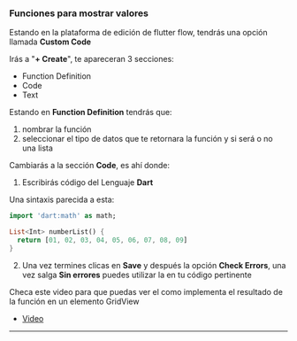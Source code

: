 ### Funciones para mostrar valores

Estando en la plataforma de edición de flutter flow, tendrás una opción llamada **Custom Code**

Irás a "**+ Create**", te apareceran 3 secciones:

* Function Definition
* Code
* Text

Estando en **Function Definition** tendrás que:

1. nombrar la función
2. seleccionar el tipo de datos que te retornara la función y si será o no una lista

Cambiarás a la sección **Code**, es ahí donde:

1. Escribirás código del Lenguaje **Dart**

Una sintaxis parecida a esta:

```dart
import 'dart:math' as math;

List<Int> numberList() {
  return [01, 02, 03, 04, 05, 06, 07, 08, 09]
}
```

2. Una vez termines clicas en **Save** y después la opción **Check Errors**, una vez salga **Sin errores** puedes utilizar la en tu código pertinente

Checa este video para que puedas ver el como implementa el resultado de la función en un elemento GridView
 - [Video](https://youtu.be/5cH4_oCHjYo?t=410 "video guía")

---
<!-- - [Guíate con este video](https://youtu.be/5cH4_oCHjYo?t=336 "video guía") -->